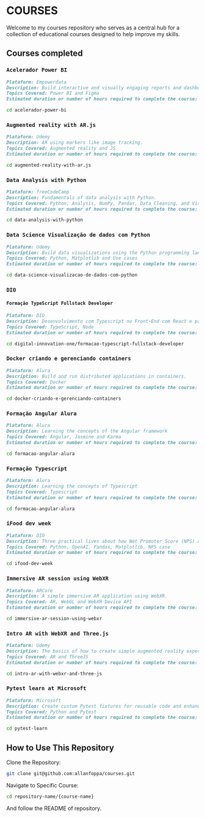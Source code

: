 # COURSES

Welcome to my courses repository who serves as a central hub for a collection of educational courses designed to help improve my skills.

## Courses completed

### `Acelerador Power BI`

```markdown
Plataform: Empowerdata
Description: Build interactive and visually engaging reports and dashboards.
Topics Covered: Power BI and Figma
Estimated duration or number of hours required to complete the course: N/A
```

```bash
cd acelerador-power-bi
```

### `Augmented reality with AR.js`

```markdown
Plataform: Udemy
Description: AR using markers like image tracking.
Topics Covered: Augmented reality and JS
Estimated duration or number of hours required to complete the course: N/A
```

```bash
cd augmented-reality-with-ar.js
```

### `Data Analysis with Python`

```markdown
Plataform: freeCodeCamp
Description: Fundamentals of data analysis with Python.
Topics Covered: Python, Analysis, NumPy, Pandas, Data Cleaning, and Visualizations
Estimated duration or number of hours required to complete the course: 300h
```

```bash
cd data-analysis-with-python
```

### `Data Science Visualização de dados com Python`

```markdown
Plataform: Udemy
Description: Build data visualizations using the Python programming language and Pyplot library.
Topics Covered: Python, Matplotlib and Use cases
Estimated duration or number of hours required to complete the course: 1h
```

```bash
cd data-science-visualizacao-de-dados-com-python
```

### `DIO`

#### `Formação TypeScript Fullstack Developer`

```markdown
Plataform: DIO
Description: Desenvolvimento com Typescript no Front-End com React e para o Back-End com Node.
Topics Covered: TypeScript, Node
Estimated duration or number of hours required to complete the course: 44h
```

```bash
cd digital-innovation-one/formacao-typescript-fullstack-developer
```

### `Docker criando e gerenciando containers`

```markdown
Plataform: Alura
Description: Build and run distributed applications in containers.
Topics Covered: Docker
Estimated duration or number of hours required to complete the course: N/A
```

```bash
cd docker-criando-e-gerenciando-containers
```

### `Formação Angular Alura`

```markdown
Plataform: Alura
Description: Learning the concepts of the Angular framework
Topics Covered: Angular, Jasmine and Karma
Estimated duration or number of hours required to complete the course: N/A
```

```bash
cd formacao-angular-alura
```

### `Formação Typescript`

```markdown
Plataform: Alura
Description: Learning the concepts of Typescript
Topics Covered: Typescript
Estimated duration or number of hours required to complete the course: N/A
```

```bash
cd formacao-angular-alura
```

### `iFood dev week`

```markdown
Plataform: DIO
Description: Three practical lives about how Net Promoter Score (NPS) analysis. Using Python and AI to analyse of comments sentiments.
Topics Covered: Python, OpenAI, Pandas, Matplotlib, NPS case
Estimated duration or number of hours required to complete the course: N/A
```

```bash
cd ifood-dev-week
```

### `Immersive AR session using WebXR`

```markdown
Plataform: ARCore
Description: A simple immersive AR application using WebXR.
Topics Covered: AR, WebGL and WebXR Device API
Estimated duration or number of hours required to complete the course: N/A
```

```bash
cd immersive-ar-session-using-webxr
```

### `Intro AR with WebXR and Three.js`

```markdown
Plataform: Udemy
Description: The basics of how to create simple augmented reality experiences on the web and a basic understanding of how to design and code 3D experiences.
Topics Covered: AR and ThreeJS
Estimated duration or number of hours required to complete the course: 2,5h
```

```bash
cd intro-ar-with-webxr-and-three-js
```

### `Pytest learn at Microsoft`

```markdown
Plataform: Microsoft
Description: Create custom Pytest fixtures for reusable code and enhance multi-input testing with parameterization.
Topics Covered: Python and Pytest
Estimated duration or number of hours required to complete the course: 20min
```

```bash
cd pytest-learn
```

## How to Use This Repository

Clone the Repository:

```bash
git clone git@github.com:allanfoppa/courses.git
```

Navigate to Specific Course:

```bash
cd repository-name/{course-name}
```

And follow the README of repository.
